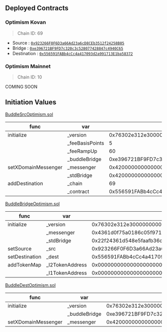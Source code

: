 ## Deployed Contracts

### Optimism Kovan
> Chain ID: 69

- Source : [`0x923266F0F6D3a66Ad23a6cD8CEb3512f24258B85`](https://kovan-optimistic.etherscan.io/address/0x923266F0F6D3a66Ad23a6cD8CEb3512f24258B85#code)
- Bridge : [`0xe396721BF9FD7c320c3c528077428847c4940C65`](https://kovan.etherscan.io/address/0xe396721BF9FD7c320c3c528077428847c4940C65#code)
- Destination : [`0x556591FABb4cCc4a417093d2a991713E1ba58372`](https://kovan-optimistic.etherscan.io/address/0x556591FABb4cCc4a417093d2a991713E1ba58372#code)

### Optimism Mainnet
> Chain ID: 10

COMING SOON

## Initiation Values

[BuddleSrcOptimism.sol](BuddleSrcOptimism.sol)

| func | var | Kovan |
| --- | --- | --- |
| initialize | _version | 0x76302e312e3000000000000000000000000000000000000000000000000000 |
| | _feeBasisPoints | 5 |
| | _feeRampUp | 60 |
| | _buddleBridge | 0xe396721BF9FD7c320c3c528077428847c4940C65 |
| setXDomainMessenger | _messenger | 0x4200000000000000000000000000000000000007 |
| | _stdBridge | 0x4200000000000000000000000000000000000010 |
| addDestination | _chain | 69 |
| | _contract | 0x556591FABb4cCc4a417093d2a991713E1ba58372 |


[BuddleBridgeOptimism.sol](BuddleBridgeOptimism.sol)

| func | var | Kovan |
| --- | --- | --- |
| initialize | _version | 0x76302e312e3000000000000000000000000000000000000000000000000000 |
| | _messenger | 0x4361d0f75a0186c05f971c566dc6bea5957483fd |
| | _stdBridge | 0x22f24361d548e5faafb36d1437839f080363982b |
| setSource | _src | 0x923266F0F6D3a66Ad23a6cD8CEb3512f24258B85 |
| setDestination | _dest | 0x556591FABb4cCc4a417093d2a991713E1ba58372 |
| addTokenMap | _l2TokenAddress | 0x0000000000000000000000000000000000000000 |
| | _l1TokenAddress | 0x0000000000000000000000000000000000000000 |


[BuddleDestOptimism.sol](BuddleDestOptimism.sol)

| func | var | Kovan |
| --- | --- | --- |
| initialize | _version | 0x76302e312e3000000000000000000000000000000000000000000000000000 |
| | _buddleBridge | 0xe396721BF9FD7c320c3c528077428847c4940C65 |
| setXDomainMessenger | _messenger | 0x4200000000000000000000000000000000000007 |
